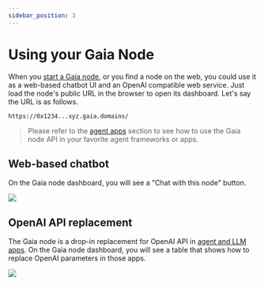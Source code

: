 ```yaml
---
sidebar_position: 3
---
```


# Using your Gaia Node

When you [start a Gaia node](quick-start), or you find a node on the web, you could use it as a
web-based chatbot UI and an OpenAI compatible web service. Just load the node's public URL in the browser to open its dashboard.
Let's say the URL is as follows.

```
https://0x1234...xyz.gaia.domains/
```

> Please refer to the [agent apps](../agent-integrations/intro) section to see how to use the Gaia node API in your favorite agent frameworks or apps.

## Web-based chatbot

On the Gaia node dashboard, you will see a "Chat with this node" button. 

![](chat_button.png)

## OpenAI API replacement

The Gaia node is a drop-in replacement for OpenAI API in [agent and LLM apps](../agent-integrations/intro).
On the Gaia node dashboard, you will see a table that shows how to replace OpenAI parameters in those apps.

![](openai_api_options.png)

